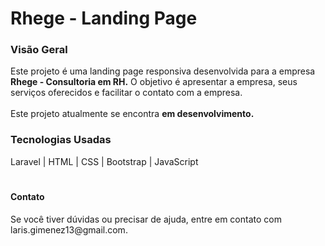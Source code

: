 <h1>Rhege - Landing Page</h1>


<h3>Visão Geral</h3>
Este projeto é uma landing page responsiva desenvolvida para a empresa <strong>Rhege - Consultoria em RH.</strong> O objetivo é apresentar a empresa, seus serviços oferecidos e facilitar o contato com a empresa.<br><br>
Este projeto atualmente se encontra <strong>em desenvolvimento.</strong>

<h3>Tecnologias Usadas</h3>
Laravel | HTML | CSS | Bootstrap | JavaScript

<h1></h1>

<h4>Contato</h4>
Se você tiver dúvidas ou precisar de ajuda, entre em contato com laris.gimenez13@gmail.com.
